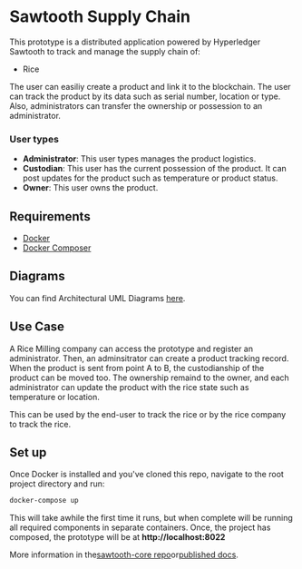 
# Sawtooth Supply Chain

This prototype is a distributed application powered by Hyperledger Sawtooth to track and manage the
supply chain of:
- Rice

The user can easiliy create a product and link it to the blockchain. The user
can track the product by its data such as serial number, location or type. Also,
 administrators can transfer the ownership or possession to an administrator.
 ### User types
 - **Administrator**: 
 This user types manages the product logistics.
 - **Custodian**: 
 This user has the current possession of the product. It can post updates for the product such as temperature or product status.
 - **Owner**: 
 This user owns the product.

## Requirements
- [Docker](https://docs.docker.com/install/)
- [Docker Composer](https://docs.docker.com/compose/install/)
 
## Diagrams
You can find Architectural UML Diagrams [here](https://github.com/CarlosRoldanx/Buxton/tree/master/UML%20Diagrams). 
 
## Use Case
A Rice Milling company can access the prototype and register an administrator. Then,
 an adminsitrator can create a product tracking record. When the product is sent 
 from point A to B, the custodianship of the product can be moved too. The 
 ownership remaind to the owner, and each administrator can update the product
 with the rice state such as temperature or location.
 
 This can be used by the end-user to track the rice or by the rice company to
  track the rice.
  
## Set up
  
Once Docker is installed and you've cloned this repo, navigate to the root
project directory and run:

```bash
docker-compose up
```

This will take awhile the first time it runs, but when complete will be running
all required components in separate containers. Once, the project has composed,
 the prototype will be at **http://localhost:8022**
  

More information in the[sawtooth-core repo](https://github.com/hyperledger/sawtooth-core)or[published docs](https://sawtooth.hyperledger.org/docs/).

